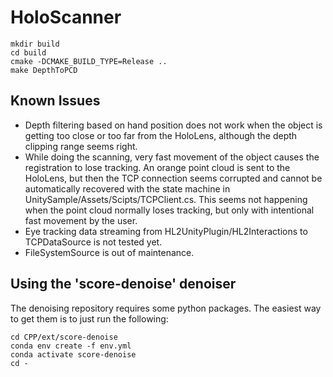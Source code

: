HoloScanner
===========

```shell
mkdir build
cd build
cmake -DCMAKE_BUILD_TYPE=Release ..
make DepthToPCD
```

## Known Issues

* Depth filtering based on hand position does not work when the object is getting too close or too far from the
  HoloLens, although the depth clipping range seems right.
* While doing the scanning, very fast movement of the object causes the registration to lose tracking. An orange point
  cloud is sent to the HoloLens, but then the TCP connection seems corrupted and cannot be automatically recovered with
  the state machine in UnitySample/Assets/Scipts/TCPClient.cs. This seems not happening when the point cloud normally
  loses tracking, but only with intentional fast movement by the user.
* Eye tracking data streaming from HL2UnityPlugin/HL2Interactions to TCPDataSource is not tested yet.
* FileSystemSource is out of maintenance.

## Using the 'score-denoise' denoiser

The denoising repository requires some python packages.
The easiest way to get them is to just run the following:

```
cd CPP/ext/score-denoise
conda env create -f env.yml
conda activate score-denoise
cd -
```